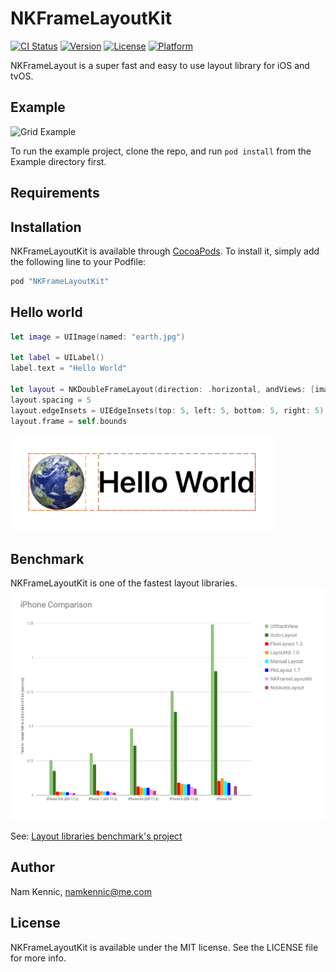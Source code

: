 # NKFrameLayoutKit

[![CI Status](http://img.shields.io/travis/kennic/NKFrameLayoutKit.svg?style=flat)](https://travis-ci.org/kennic/NKFrameLayoutKit)
[![Version](https://img.shields.io/cocoapods/v/NKFrameLayoutKit.svg?style=flat)](http://cocoapods.org/pods/NKFrameLayoutKit)
[![License](https://img.shields.io/cocoapods/l/NKFrameLayoutKit.svg?style=flat)](http://cocoapods.org/pods/NKFrameLayoutKit)
[![Platform](https://img.shields.io/cocoapods/p/NKFrameLayoutKit.svg?style=flat)](http://cocoapods.org/pods/NKFrameLayoutKit)

NKFrameLayout is a super fast and easy to use layout library for iOS and tvOS.

## Example

![Grid Example](/../master/example_grid.png?raw=true "NKGridFrameLayout example")

To run the example project, clone the repo, and run `pod install` from the Example directory first.

## Requirements

## Installation

NKFrameLayoutKit is available through [CocoaPods](http://cocoapods.org). To install
it, simply add the following line to your Podfile:

```ruby
pod "NKFrameLayoutKit"
```

## Hello world

```swift
let image = UIImage(named: "earth.jpg")

let label = UILabel()
label.text = "Hello World"

let layout = NKDoubleFrameLayout(direction: .horizontal, andViews: [image, label])
layout.spacing = 5
layout.edgeInsets = UIEdgeInsets(top: 5, left: 5, bottom: 5, right: 5)
layout.frame = self.bounds
```
![Hello World](/helloWorld.png "Hello World")

## Benchmark
NKFrameLayoutKit is one of the fastest layout libraries.
![Benchmark Results](/bechmark.png "Benchmark results")

See: [Layout libraries benchmark's project](https://github.com/layoutBox/LayoutFrameworkBenchmark)

## Author

Nam Kennic, namkennic@me.com

## License

NKFrameLayoutKit is available under the MIT license. See the LICENSE file for more info.
